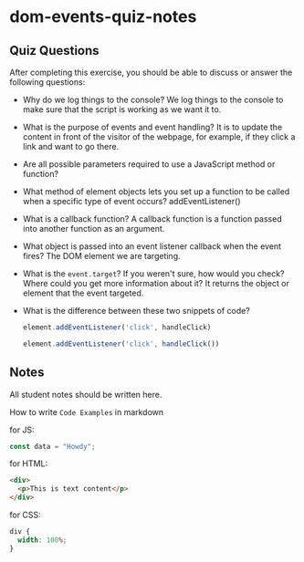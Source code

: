 # dom-events-quiz-notes

## Quiz Questions

After completing this exercise, you should be able to discuss or answer the following questions:

- Why do we log things to the console?
We log things to the console to make sure that the script is working as we want it to.
- What is the purpose of events and event handling?
It is to update the content in front of the visitor of the webpage, for example, if they click a link and want to go there.
- Are all possible parameters required to use a JavaScript method or function?

- What method of element objects lets you set up a function to be called when a specific type of event occurs?
addEventListener()
- What is a callback function?
A callback function is a function passed into another function as an argument.
- What object is passed into an event listener callback when the event fires?
The DOM element we are targeting.
- What is the `event.target`? If you weren't sure, how would you check? Where could you get more information about it?
It returns the object or element that the event targeted.
- What is the difference between these two snippets of code?
    ```js
    element.addEventListener('click', handleClick)
    ```
    ```js
    element.addEventListener('click', handleClick())
    ```


## Notes

All student notes should be written here.


How to write `Code Examples` in markdown

for JS:

```javascript
const data = "Howdy";
```

for HTML:

```html
<div>
  <p>This is text content</p>
</div>
```

for CSS:

```css
div {
  width: 100%;
}
```
